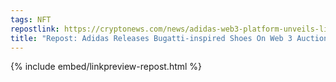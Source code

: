 ```yaml
---
tags: NFT
repostlink: https://cryptonews.com/news/adidas-web3-platform-unveils-limited-edition-bugatti-inspired-shoes-auction.htm
title: "Repost: Adidas Releases Bugatti-inspired Shoes On Web 3 Auction Platform"
---
```


{% include embed/linkpreview-repost.html %}
